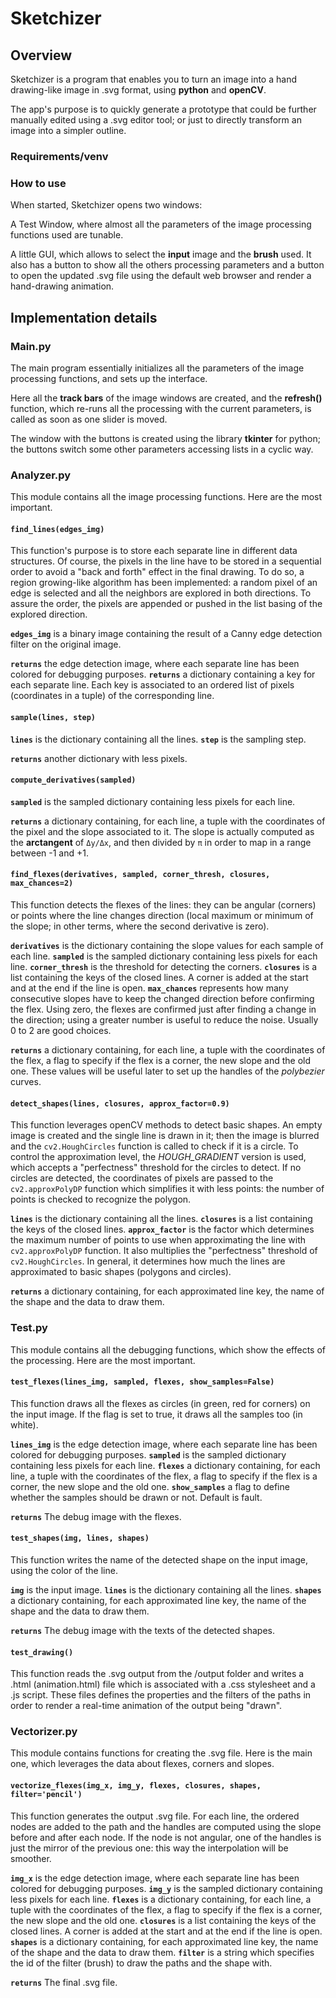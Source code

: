 # Sketchizer

## Overview

Sketchizer is a program that enables you to turn an image into a hand drawing-like image in .svg format, using **python** and **openCV**. 

The app's purpose is to quickly generate a prototype that could be further manually edited using a .svg editor tool; or just to directly transform an image into a simpler outline.

### Requirements/venv



### How to use

When started, Sketchizer opens two windows:

A Test Window, where almost all the parameters of the image processing functions used are tunable.

A little GUI, which allows to select the **input** image and the **brush** used. It also has a button to show all the others processing parameters and a button to open the updated .svg file using the default web browser and render a hand-drawing animation.

## Implementation details

### Main.py

The main program essentially initializes all the parameters of the image processing functions, and sets up the interface.

Here all the **track bars** of the image windows are created, and the **refresh()** function, which re-runs all the processing with the current parameters, is called as soon as one slider is moved.

The window with the buttons is created using the library **tkinter** for python; the buttons switch some other parameters accessing lists in a cyclic way.

### Analyzer.py

This module contains all the image processing functions. Here are the most important.

#### **`find_lines(edges_img)`**

This function's purpose is to store each separate line in different data structures. Of course, the pixels in the line have to be stored in a sequential order to avoid a "back and forth" effect in the final drawing. 
To do so, a region growing-like algorithm has been implemented: a random pixel of an edge is selected and all the neighbors are explored in both directions. To assure the order, the pixels are appended or pushed in the list basing of the explored direction.

**`edges_img`** is a binary image containing the result of a Canny edge detection filter on the original image.

**`returns`** the edge detection image, where each separate line has been colored for debugging purposes.
**`returns`** a dictionary containing a key for each separate line. Each key is associated to an ordered list of pixels (coordinates in a tuple) of the corresponding line.

#### **`sample(lines, step)`**

**`lines`** is the dictionary containing all the lines.
**`step`** is the sampling step.

**`returns`** another dictionary with less pixels.

#### **`compute_derivatives(sampled)`**

**`sampled`** is the sampled dictionary containing less pixels for each line.

**`returns`** a dictionary containing, for each line, a tuple with the coordinates of the pixel and the slope associated to it. The slope is actually computed as the **arctangent** of `Δy/Δx`, and then divided by `π` in order to map in a range between -1 and +1.

#### **`find_flexes(derivatives, sampled, corner_thresh, closures, max_chances=2)`**

This function detects the flexes of the lines: they can be angular (corners) or points where the line changes direction (local maximum or minimum of the slope; in other terms, where the second derivative is zero).

**`derivatives`** is the dictionary containing the slope values for each sample of each line.
**`sampled`** is the sampled dictionary containing less pixels for each line.
**`corner_thresh`** is the threshold for detecting the corners.
**`closures`** is a list containing the keys of the closed lines. A corner is added at the start and at the end if the line is open.
**`max_chances`** represents how many consecutive slopes have to keep the changed direction before confirming the flex. Using zero, the flexes are confirmed just after finding a change in the direction; using a greater number is useful to reduce the noise. Usually 0 to 2 are good choices.

**`returns`** a dictionary containing, for each line, a tuple with the coordinates  of the flex, a flag to specify if the flex is a corner,  the new slope and the old one. These values will be useful later to set up the handles of the *polybezier* curves.

#### **`detect_shapes(lines, closures, approx_factor=0.9)`**

This function leverages openCV methods to detect basic shapes. An empty image is created and the single line is drawn in it; then the image is blurred and the `cv2.HoughCircles` function is called to check if it is a circle. To control the approximation level, the *HOUGH_GRADIENT* version is used, which accepts a "perfectness" threshold for the circles to detect. If no circles are detected, the coordinates of pixels are passed to the `cv2.approxPolyDP` function which simplifies it with less points: the number of points is checked to recognize the polygon.

**`lines`** is the dictionary containing all the lines.
**`closures`** is a list containing the keys of the closed lines.
**`approx_factor`** is the factor which determines the maximum number of points to use when approximating the line with `cv2.approxPolyDP` function. It also multiplies the "perfectness" threshold of `cv2.HoughCircles`. In general, it determines how much the lines are approximated to basic shapes (polygons and circles).

**`returns`** a dictionary containing, for each approximated line key, the name of the shape and the data to draw them.

### Test.py

This module contains all the debugging functions, which show the effects of the processing. Here are the most important.

#### **`test_flexes(lines_img, sampled, flexes, show_samples=False)`**

This function draws all the flexes as circles (in green, red for corners) on the input image. If the flag is set to true, it draws all the samples too (in white).

**`lines_img`** is the edge detection image, where each separate line has been colored for debugging purposes.
**`sampled`** is the sampled dictionary containing less pixels for each line.
**`flexes`** a dictionary containing, for each line, a tuple with the coordinates  of the flex, a flag to specify if the flex is a corner,  the new slope and the old one.
**`show_samples`** a flag to define whether the samples should be drawn or not. Default is fault.

**`returns`** The debug image with the flexes.

#### **`test_shapes(img, lines, shapes)`**

This function writes the name of the detected shape  on the input image, using the color of the line.

**`img`** is the input image.
**`lines`** is the dictionary containing all the lines.
**`shapes`** a dictionary containing, for each approximated line key, the name of the shape and the data to draw them.

**`returns`** The debug image with the texts of the detected shapes.

#### **`test_drawing()`**

This function reads the .svg output from the /output folder and writes a .html (animation.html) file which is associated with a .css stylesheet and a .js script. These files defines the properties and the filters of the paths in order to render a real-time animation of the output being "drawn".

### Vectorizer.py

This module contains functions for creating the .svg file. Here is the main one, which leverages the data about flexes, corners and slopes.

#### **`vectorize_flexes(img_x, img_y, flexes, closures, shapes, filter='pencil')`**

This function generates the output .svg file. For each line, the ordered nodes are added to the path and the handles are computed using the slope before and after each node. If the node is not angular, one of the handles is just the mirror of the previous one: this way the interpolation will be smoother.

**`img_x`** is the edge detection image, where each separate line has been colored for debugging purposes.
**`img_y`** is the sampled dictionary containing less pixels for each line.
**`flexes`** is a dictionary containing, for each line, a tuple with the coordinates  of the flex, a flag to specify if the flex is a corner,  the new slope and the old one.
**`closures`** is a list containing the keys of the closed lines. A corner is added at the start and at the end if the line is open.
**`shapes`** is a dictionary containing, for each approximated line key, the name of the shape and the data to draw them.
**`filter`** is a string which specifies the id of the filter (brush) to draw the paths and the shape with.

**`returns`** The final .svg file.

